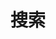 ---
title: "搜索"
slug: "search"
layout: "search"
outputs:
    - html
    - json
menu:
    main:
        weight: 1
        params: 
            icon: search
---